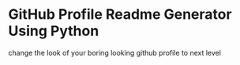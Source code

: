 # GitHub Profile Readme Generator Using Python
 change the look of your boring looking github profile to next level 
